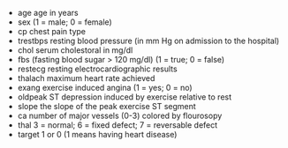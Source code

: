 * age age in years
* sex (1 = male; 0 = female)
* cp chest pain type
* trestbps resting blood pressure (in mm Hg on admission to the hospital)
* chol serum cholestoral in mg/dl
* fbs (fasting blood sugar > 120 mg/dl) (1 = true; 0 = false)
* restecg resting electrocardiographic results
* thalach maximum heart rate achieved
* exang exercise induced angina (1 = yes; 0 = no)
* oldpeak ST depression induced by exercise relative to rest
* slope the slope of the peak exercise ST segment
* ca number of major vessels (0-3) colored by flourosopy
* thal 3 = normal; 6 = fixed defect; 7 = reversable defect
* target 1 or 0 (1 means having heart disease)